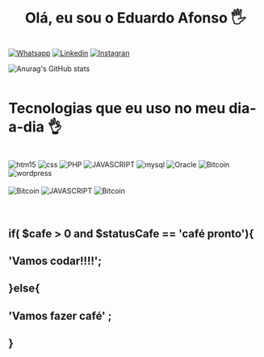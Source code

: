 
<div style="display: flex; justify-content: center; align-items: center;">
 <h1>Olá, eu sou o Eduardo Afonso 🖐️</h1>
</div>

[![Whatsapp](https://img.shields.io/badge/WhatsApp-25D366?style=for-the-badge&logo=whatsapp&logoColor=white)](https://wa.me/5561983829690)
[![Linkedin](https://img.shields.io/badge/LinkedIn-0077B5?style=for-the-badge&logo=linkedin&logoColor=white)](https://www.linkedin.com/in/eduardo-afonso-048428205?utm_source=share&utm_campaign=share_via&utm_content=profile&utm_medium=android_app )
[![Instagran](https://img.shields.io/badge/Instagram-E4405F?style=for-the-badge&logo=instagram&logoColor=white)](https://www.instagram.com/eduardolacerdaa_/)

![Anurag's GitHub stats](https://github-readme-stats.vercel.app/api?username=EduardoAfonsoDev&show_icons=true&theme=radical)

<div style="display: flex; justify-content: center; align-items: center;">
 <h1>Tecnologias que eu uso no meu dia-a-dia 👌</h1>
</div>

<div style="display: flex; justify-content: center; align-items: center;">
    <div style="display: inline_block"><br/>
    <img align="center" alt="htm15" src="https://img.shields.io/badge/HTML5-E34F26?
    style=for-the-badge&logo-htmlS&logoColor=white" />
    <img align="center" alt="css" src="https://img.shields.io/badge/CSS3-1572B6?style=for-the-badge&logo=css3&logoColor=white" />
    <img align="center" alt="PHP" src="https://img.shields.io/badge/PHP-777BB4?style=for-the-badge&logo=php&logoColor=white" />
    <img align="center" alt="JAVASCRIPT" src="https://img.shields.io/badge/JavaScript-F7DF1E?style=for-the-badge&logo=javascript&logoColor=black" />
    <img align="center" alt="mysql" src="https://img.shields.io/badge/MySQL-005C84?style=for-the-badge&logo=mysql&logoColor=white" />
    <img align="center" alt="Oracle" src="https://img.shields.io/badge/Oracle-F80000?style=for-the-badge&logo=oracle&logoColor=black" />
    <img align="center" alt="Bitcoin" src="https://img.shields.io/badge/Bitcoin-000000?style=for-the-badge&logo=bitcoin&logoColor=white" />
    <img align="center" alt="wordpress" src="https://img.shields.io/badge/Wordpress-21759B?style=for-the-badge&logo=wordpress&logoColor=white" />
    <div style="display: inline_block"><br/>
    <img align="center" alt="Bitcoin" src="https://img.shields.io/badge/Bootstrap-563D7C?style=for-the-badge&logo=bootstrap&logoColor=white" />
       <img align="center" alt="JAVASCRIPT" src="https://img.shields.io/badge/Power BI-F7DF1E?style=for-the-badge&logoColor=black" />
<img align="center" alt="Bitcoin" src="https://img.shields.io/badge/Projeto One-EC5252?style=for-the-badge&logo=Alura&logoColor=white" />
</div></br></br>

##   if(  $cafe > 0 and $statusCafe == 'café pronto'){ 
##                  'Vamos codar!!!!';
##    }else{
##         'Vamos fazer café' ;
##    }

